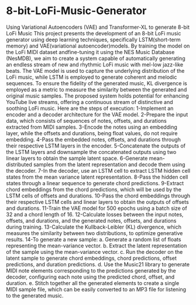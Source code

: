 # 8-bit-LoFi-Music-Generator
Using Variational Autoencoders (VAE) and Transformer-XL to generate 8-bit LoFi Music
This project presents the development of an 8-bit LoFi music generator using deep learning techniques, specifically LSTM(short-term memory) and VAE(variational autoencoder)models. By training the model on the LoFi MIDI dataset andfine-tuning it using the NES Music Database (NesMDB), we aim to create a system capable of automatically generating an endless stream of new and rhythmic LoFi music with mel-low jazz-like beats. The VAE model is used to capture the underlying distribution of the LoFi music, while LSTM is employed to generate coherent and melodic sequences. To ensure the fidelity of the generated music, KL divergence is employed as a metric to measure the similarity between the generated and original music samples. The proposed system holds potential for enhancing YouTube live streams, offering a continuous stream of distinctive and soothing LoFi music.
Here are the steps of execution:
1-Implement an encoder and a decoder architecture for the VAE model.
2-Prepare the input data, which consists of sequences of notes, offsets, and durations extracted from MIDI samples.
3-Encode the notes using an embedding layer, while the offsets and durations, being float values, do not require embedding.
4-Pass the embedded notes, offsets, and durations through their respective LSTM layers in the encoder.
5-Concatenate the outputs of the LSTM layers and downsample the concatenated outputs using two linear layers to obtain the sample latent space.
6-Generate mean-distributed samples from the latent representation and decode them using the decoder.
7-In the decoder, use an LSTM cell to extract LSTM hidden cell states from the mean variance latent representation.
8-Pass the hidden cell states through a linear sequence to generate chord predictions.
9-Extract chord embeddings from the chord predictions, which will be used by the LSTM cells of offsets and durations.
10-Pass the chord embeddings through their respective LSTM cells and linear layers to obtain the outputs of offsets and durations.
11-Train the VAE model for 500 epochs using a batch size of 32 and a chord length of 16.
12-Calculate losses between the input notes, offsets, and durations, and the generated notes, offsets, and durations during training.
13-Calculate the Kullback-Leibler (KL) divergence, which measures the similarity between two distributions, to optimize generative results.
14-To generate a new sample:
a. Generate a random list of floats representing the mean-variance vector.
b. Extract the latent representation of the sample using the mean-variance vector.
c. Run the decoder on the latent sample to generate chord embeddings, chord predictions, offset predictions, and duration predictions.
d. Use the Music21 library to generate MIDI note elements corresponding to the predictions generated by the decoder, configuring each note using the predicted chord, offset, and duration.
e. Stitch together all the generated elements to create a single MIDI sample file, which can be easily converted to an MP3 file for listening to the generated music.

